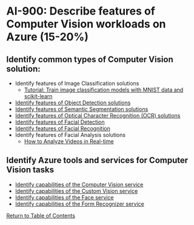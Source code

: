 # AI-900: Describe features of Computer Vision workloads on Azure (15-20%)

## Identify common types of Computer Vision solution:
- Identify features of Image Classification solutions
    - [Tutorial: Train image classification models with MNIST data and scikit-learn](https://docs.microsoft.com/en-us/azure/machine-learning/tutorial-train-models-with-aml)
- [Identify features of Object Detection solutions](https://docs.microsoft.com/en-us/azure/cognitive-services/computer-vision/concept-object-detection)
- [Identify features of Semantic Segmentation solutions](https://devblogs.microsoft.com/cse/2018/07/18/semantic-segmentation-small-data-using-keras-azure-deep-learning-virtual-machine/)
- [Identify features of Optical Character Recognition (OCR) solutions](https://docs.microsoft.com/en-us/azure/cognitive-services/computer-vision/concept-recognizing-text)
- [Identify features of Facial Detection](https://docs.microsoft.com/en-in/azure/cognitive-services/face/concepts/face-detection)
- [Identify features of Facial Recognition](https://docs.microsoft.com/en-in/azure/cognitive-services/face/concepts/face-recognition)
- Identify features of Facial Analysis solutions
    - [How to Analyze Videos in Real-time](https://docs.microsoft.com/en-in/azure/cognitive-services/face/face-api-how-to-topics/howtoanalyzevideo_face)

## Identify Azure tools and services for Computer Vision tasks
- [Identify capabilities of the Computer Vision service](https://docs.microsoft.com/en-us/azure/cognitive-services/computer-vision/overview)
- [Identify capabilities of the Custom Vision service](https://docs.microsoft.com/en-us/azure/cognitive-services/Custom-Vision-Service/overview)
- [Identify capabilities of the Face service](https://docs.microsoft.com/en-us/azure/cognitive-services/face/overview)
- [Identify capabilities of the Form Recognizer service](https://docs.microsoft.com/en-us/azure/cognitive-services/form-recognizer/overview)

[Return to Table of Contents](README.md)